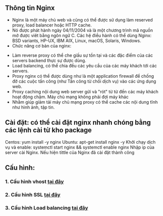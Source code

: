 ## Thông tin Nginx
* Nginx là một máy chủ web và cũng có thể được sử dụng làm reserved proxy, load balancer hoặc HTTP cache. 
* Nó được phát hành ngày 04/11/2004 và là một chương trình mã nguồn mở được viêt bằng ngôn ngữ C. Các hệ điều hành có thể dùng Nginx: BSD variants, HP-UX, IBM AIX, Linux, macOS, Solaris, Windows.
* Chức năng cơ bản của nginx:
- Làm reverse proxy có thể che giấu sự tồn tại và các đặc điểm của các servers backend thực sự được dùng.
- Load balancing, có thể chia đều các yêu cầu của các máy khách tới các servers.
- Proxy nginx có thể được dùng như là một application firewall để chống đỡ các cuộc tấn công (như Tấn công từ chối dịch vụ) vào các ứng dụng web.
- Proxy caching nội dung web server gửi và "rót" từ từ đến các máy khách hoạt động chậm. Máy chủ mạng không phải đợi máy khác
- Nhằm giúp giảm tải máy chủ mạng proxy có thể cache các nội dung tĩnh như hình ảnh, tập tin.
## Cài đặt: có thể cài đặt nginx nhanh chóng bằng các lệnh cài từ kho package
Centos: yum install -y nginx
Ubuntu: apt-get install nginx -y
Khởi chạy dịch vụ và enable: systemctl start nginx && systemctl enable nginx
Nhập ip của server cài Nginx. Nếu hiện tittle của Nginx đã cài đặt thành công
## Cấu hình:
### 1. Cấu hình vhost [tại đây](Data/vhost.md)

### 2. Cấu hình SSL [tại đây](Data/SSL.md)

### 3. Cấu hình Load balancing [tại đây](Data/Nginx-LB.md)
